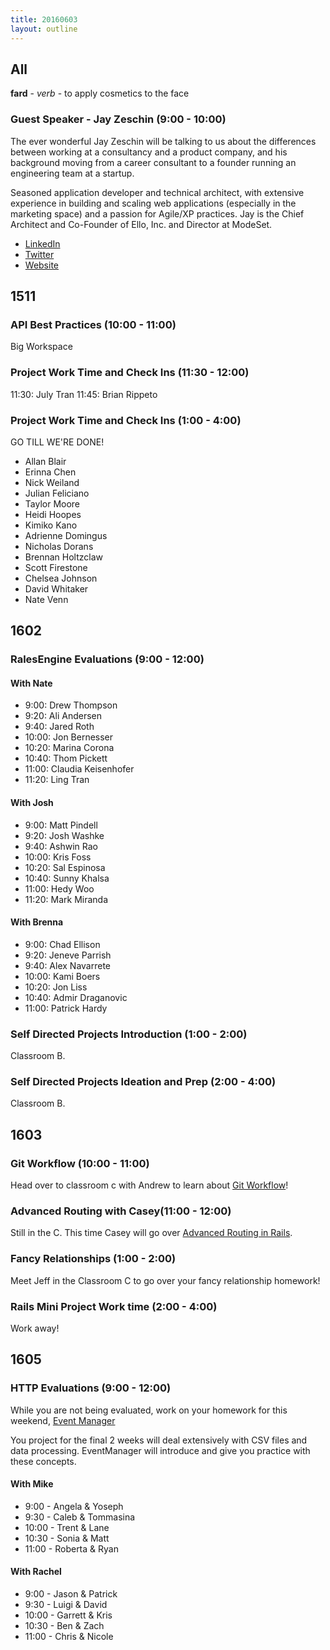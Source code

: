 ```yaml
---
title: 20160603
layout: outline
---
```

## All

**fard** - _verb_ - to apply cosmetics to the face

### Guest Speaker - Jay Zeschin (9:00 - 10:00)

The ever wonderful Jay Zeschin will be talking to us about the differences
between working at a consultancy and a product company, and his background
moving from a career consultant to a founder running an engineering team at a
startup.

Seasoned application developer and technical architect, with extensive
experience in building and scaling web applications (especially in the
marketing space) and a passion for Agile/XP practices. Jay is the Chief
Architect and Co-Founder of Ello, Inc. and Director at ModeSet.

* [LinkedIn](https://www.linkedin.com/in/jay-zeschin-4009055)
* [Twitter](https://twitter.com/jayzes)
* [Website](http://unstuck.zeschin.org/)

## 1511

### API Best Practices (10:00 - 11:00)

Big Workspace

### Project Work Time and Check Ins (11:30 - 12:00)

11:30: July Tran
11:45: Brian Rippeto

### Project Work Time and Check Ins (1:00 - 4:00)

GO TILL WE'RE DONE!

* Allan Blair
* Erinna Chen
* Nick Weiland
* Julian Feliciano
* Taylor Moore
* Heidi Hoopes
* Kimiko Kano
* Adrienne Domingus
* Nicholas Dorans
* Brennan Holtzclaw
* Scott Firestone
* Chelsea Johnson
* David Whitaker
* Nate Venn

## 1602

### RalesEngine Evaluations (9:00 - 12:00)

#### With Nate
  - 9:00: Drew Thompson
  - 9:20: Ali Andersen
  - 9:40: Jared Roth
  - 10:00: Jon Bernesser
  - 10:20: Marina Corona
  - 10:40: Thom Pickett
  - 11:00: Claudia Keisenhofer
  - 11:20: Ling Tran

#### With Josh
  - 9:00: Matt Pindell
  - 9:20: Josh Washke
  - 9:40: Ashwin Rao
  - 10:00: Kris Foss
  - 10:20: Sal Espinosa
  - 10:40: Sunny Khalsa
  - 11:00: Hedy Woo
  - 11:20: Mark Miranda

#### With Brenna
  - 9:00: Chad Ellison
  - 9:20: Jeneve Parrish
  - 9:40: Alex Navarrete
  - 10:00: Kami Boers
  - 10:20: Jon Liss
  - 10:40: Admir Draganovic
  - 11:00: Patrick Hardy

### Self Directed Projects Introduction (1:00 - 2:00)

Classroom B.

### Self Directed Projects Ideation and Prep (2:00 - 4:00)

Classroom B.


## 1603

### Git Workflow (10:00 - 11:00)

Head over to classroom c with Andrew to learn about [Git Workflow](https://github.com/turingschool/lesson_plans/blob/master/ruby_02-web_applications_with_ruby/revisiting-git-workflows-module-2.markdown)!


### Advanced Routing  with Casey(11:00 - 12:00)

Still in the C. This time Casey will go over [Advanced Routing in Rails](https://github.com/turingschool/lesson_plans/blob/master/ruby_02-web_applications_with_ruby/routing_in_rails.markdown).

### Fancy Relationships (1:00 - 2:00)

Meet Jeff in the Classroom C to go over your fancy relationship homework!

### Rails Mini Project Work time (2:00 - 4:00)

Work away!

## 1605

### HTTP Evaluations (9:00 - 12:00)

While you are not being evaluated, work on your homework for this weekend,
[Event Manager](http://tutorials.jumpstartlab.com/projects/eventmanager.html)

You project for the final 2 weeks will deal extensively with CSV files and
data processing. EventManager will introduce and give you practice with these
concepts.

#### With Mike
* 9:00 - Angela & Yoseph
* 9:30 - Caleb & Tommasina
* 10:00 - Trent & Lane
* 10:30 - Sonia & Matt
* 11:00 - Roberta & Ryan

#### With Rachel
* 9:00 - Jason & Patrick
* 9:30 - Luigi & David
* 10:00 - Garrett & Kris
* 10:30 - Ben & Zach
* 11:00 - Chris & Nicole
